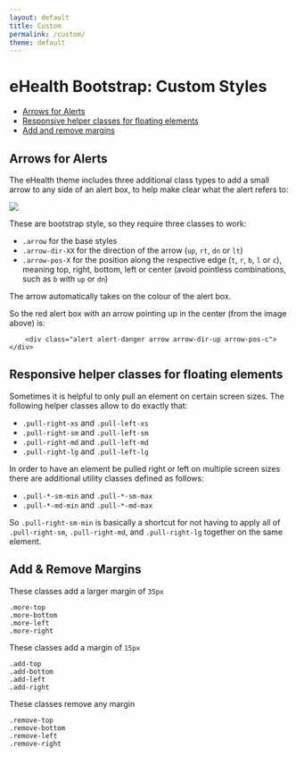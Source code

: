 ```yaml
---
layout: default
title: Custom
permalink: /custom/
theme: default
---
```


# eHealth Bootstrap: Custom Styles

- [Arrows for Alerts](#arrows-for-alerts)
- [Responsive helper classes for floating elements](#responsive-helper-classes-for-floating-elements)
- [Add and remove margins](#add-and-remove-margins)

## Arrows for Alerts

The eHealth theme includes three additional class types to add a small arrow to any side of an alert box, to help make clear what the alert refers to:

![](/screenshots/alert-arrow.png)

These are bootstrap style, so they require three classes to work:

  - `.arrow` for the base styles
  - `.arrow-dir-XX` for the direction of the arrow (`up`, `rt`, `dn` or `lt`)
  - `.arrow-pos-X` for the position along the respective edge (`t`, `r`, `b`, `l` or `c`), meaning top, right, bottom, left or center (avoid pointless combinations, such as `b` with `up` or `dn`)

The arrow automatically takes on the colour of the alert box.

So the red alert box with an arrow pointing up in the center (from the image above) is:

````
    <div class="alert alert-danger arrow arrow-dir-up arrow-pos-c"></div>
````

## Responsive helper classes for floating elements

Sometimes it is helpful to only pull an element on certain screen sizes. The
following helper classes allow to do exactly that:

  - `.pull-right-xs` and `.pull-left-xs`
  - `.pull-right-sm` and `.pull-left-sm`
  - `.pull-right-md` and `.pull-left-md`
  - `.pull-right-lg` and `.pull-left-lg`

In order to have an element be pulled right or left on multiple screen sizes
there are additional utility classes defined as follows:

  - `.pull-*-sm-min` and `.pull-*-sm-max`
  - `.pull-*-md-min` and `.pull-*-md-max`

So `.pull-right-sm-min` is basically a shortcut for not having to apply all of
`.pull-right-sm`, `.pull-right-md`, and `.pull-right-lg` together on the same
element.


## Add & Remove Margins

These classes add a larger margin of `35px`

```
.more-top
.more-bottom
.more-left
.more-right
```

These classes add a margin of `15px`

```
.add-top
.add-bottom
.add-left
.add-right
```

These classes remove any margin

```
.remove-top
.remove-bottom
.remove-left 
.remove-right
```

